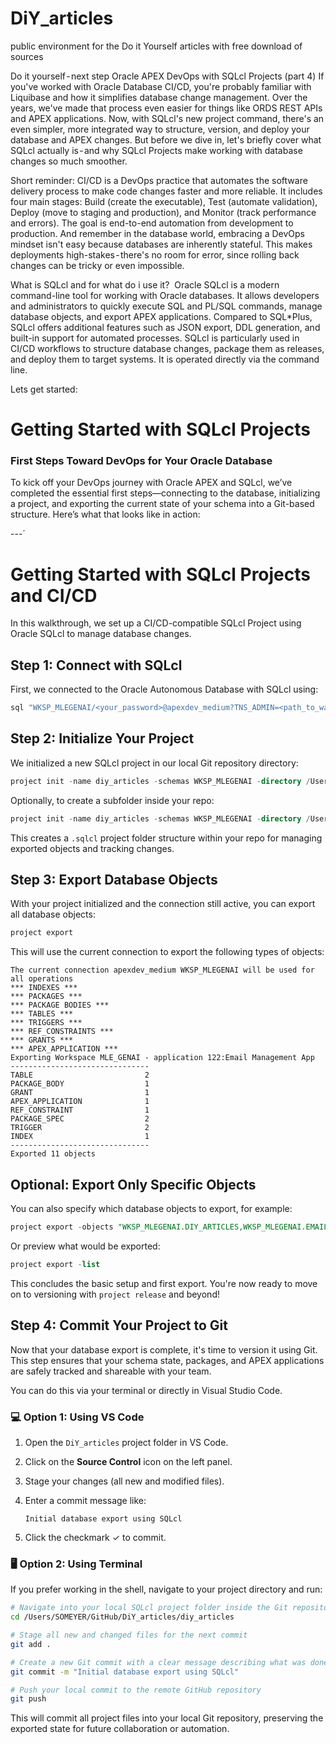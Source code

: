 # DiY_articles
public environment for the Do it Yourself articles with free download of sources

Do it yourself - next step Oracle APEX DevOps with SQLcl Projects (part 4)
If you've worked with Oracle Database CI/CD, you're probably familiar with Liquibase and how it simplifies database change management. Over the years, we've made that process even easier for things like ORDS REST APIs and APEX applications. Now, with SQLcl's new project command, there's an even simpler, more integrated way to structure, version, and deploy your database and APEX changes. But before we dive in, let's briefly cover what SQLcl actually is - and why SQLcl Projects make working with database changes so much smoother.


Short reminder:
CI/CD is a DevOps practice that automates the software delivery process to make code changes faster and more reliable. It includes four main stages: Build (create the executable), Test (automate validation), Deploy (move to staging and production), and Monitor (track performance and errors). The goal is end-to-end automation from development to production. And remember in the database world, embracing a DevOps mindset isn't easy because databases are inherently stateful. This makes deployments high-stakes - there's no room for error, since rolling back changes can be tricky or even impossible.


What is SQLcl and for what do i use it? 
Oracle SQLcl is a modern command-line tool for working with Oracle databases. It allows developers and administrators to quickly execute SQL and PL/SQL commands, manage database objects, and export APEX applications. Compared to SQL*Plus, SQLcl offers additional features such as JSON export, DDL generation, and built-in support for automated processes. SQLcl is particularly used in CI/CD workflows to structure database changes, package them as releases, and deploy them to target systems. It is operated directly via the command line.


Lets get started:
# Getting Started with SQLcl Projects  
### First Steps Toward DevOps for Your Oracle Database

To kick off your DevOps journey with Oracle APEX and SQLcl, we’ve completed the essential first steps—connecting to the database, initializing a project, and exporting the current state of your schema into a Git-based structure. Here’s what that looks like in action:

---´

# Getting Started with SQLcl Projects and CI/CD

In this walkthrough, we set up a CI/CD-compatible SQLcl Project using Oracle SQLcl to manage database changes.

## Step 1: Connect with SQLcl

First, we connected to the Oracle Autonomous Database with SQLcl using:

```bash
sql "WKSP_MLEGENAI/<your_password>@apexdev_medium?TNS_ADMIN=<path_to_wallet>"
```

## Step 2: Initialize Your Project

We initialized a new SQLcl project in our local Git repository directory:

```sql
project init -name diy_articles -schemas WKSP_MLEGENAI -directory /Users/SOMEYER/GitHub/DiY_articles
```

Optionally, to create a subfolder inside your repo:

```sql
project init -name diy_articles -schemas WKSP_MLEGENAI -directory /Users/SOMEYER/GitHub/DiY_articles -makeroot
```

This creates a `.sqlcl` project folder structure within your repo for managing exported objects and tracking changes.

## Step 3: Export Database Objects

With your project initialized and the connection still active, you can export all database objects:

```sql
project export
```

This will use the current connection to export the following types of objects:

```text
The current connection apexdev_medium WKSP_MLEGENAI will be used for all operations
*** INDEXES ***
*** PACKAGES ***
*** PACKAGE BODIES ***
*** TABLES ***
*** TRIGGERS ***
*** REF_CONSTRAINTS ***
*** GRANTS ***
*** APEX_APPLICATION ***
Exporting Workspace MLE_GENAI - application 122:Email Management App
-------------------------------
TABLE                         2
PACKAGE_BODY                  1
GRANT                         1
APEX_APPLICATION              1
REF_CONSTRAINT                1
PACKAGE_SPEC                  2
TRIGGER                       2
INDEX                         1
-------------------------------
Exported 11 objects
```

## Optional: Export Only Specific Objects

You can also specify which database objects to export, for example:

```sql
project export -objects "WKSP_MLEGENAI.DIY_ARTICLES,WKSP_MLEGENAI.EMAIL_VALIDATE"
```

Or preview what would be exported:

```sql
project export -list
```

This concludes the basic setup and first export. You're now ready to move on to versioning with `project release` and beyond!



## Step 4: Commit Your Project to Git

Now that your database export is complete, it's time to version it using Git. This step ensures that your schema state, packages, and APEX applications are safely tracked and shareable with your team.

You can do this via your terminal or directly in Visual Studio Code.

### 💻 Option 1: Using VS Code

1. Open the `DiY_articles` project folder in VS Code.
2. Click on the **Source Control** icon on the left panel.
3. Stage your changes (all new and modified files).
4. Enter a commit message like:

   ```
   Initial database export using SQLcl
   ```

5. Click the checkmark ✓ to commit.

### 🖥️ Option 2: Using Terminal

If you prefer working in the shell, navigate to your project directory and run:

```bash
# Navigate into your local SQLcl project folder inside the Git repository
cd /Users/SOMEYER/GitHub/DiY_articles/diy_articles

# Stage all new and changed files for the next commit
git add .

# Create a new Git commit with a clear message describing what was done
git commit -m "Initial database export using SQLcl"

# Push your local commit to the remote GitHub repository
git push
```

This will commit all project files into your local Git repository, preserving the exported state for future collaboration or automation.


